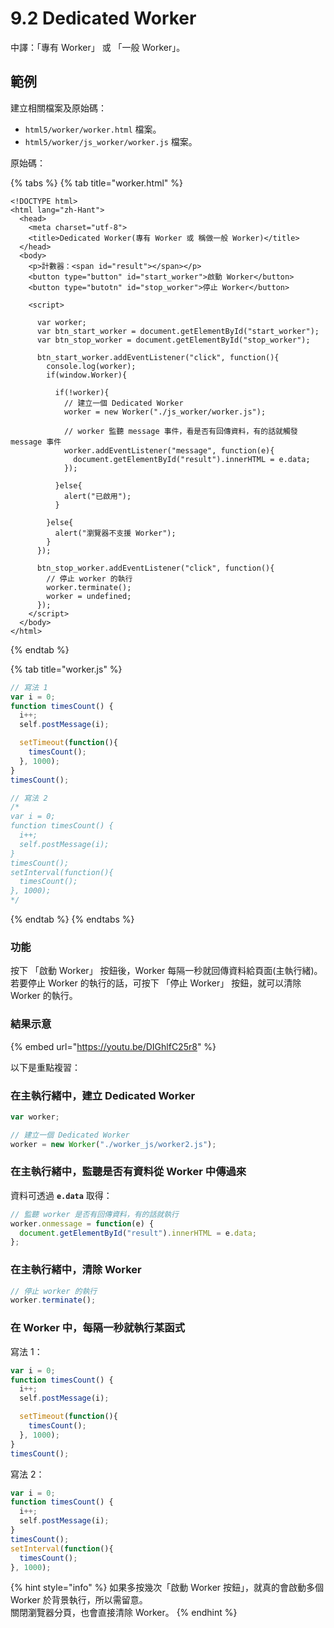 # 9.2 Dedicated Worker

中譯：「專有 Worker」 或 「一般 Worker」。



## 範例

建立相關檔案及原始碼：

* `html5/worker/worker.html` 檔案。
* `html5/worker/js_worker/worker.js` 檔案。

原始碼：

{% tabs %}
{% tab title="worker.html" %}
```markup
<!DOCTYPE html>
<html lang="zh-Hant">
  <head>
    <meta charset="utf-8">
    <title>Dedicated Worker(專有 Worker 或 稱做一般 Worker)</title>
  </head>
  <body>
    <p>計數器：<span id="result"></span></p>
    <button type="button" id="start_worker">啟動 Worker</button>
    <button type="butotn" id="stop_worker">停止 Worker</button>

    <script>

      var worker;
      var btn_start_worker = document.getElementById("start_worker");
      var btn_stop_worker = document.getElementById("stop_worker");

      btn_start_worker.addEventListener("click", function(){
        console.log(worker);
        if(window.Worker){
          
          if(!worker){
            // 建立一個 Dedicated Worker
            worker = new Worker("./js_worker/worker.js");
            
            // worker 監聽 message 事件，看是否有回傳資料，有的話就觸發 message 事件
            worker.addEventListener("message", function(e){
              document.getElementById("result").innerHTML = e.data;
            });
            
          }else{
            alert("已啟用");
          }
          
        }else{
          alert("瀏覽器不支援 Worker");
        }
      });
      
      btn_stop_worker.addEventListener("click", function(){
        // 停止 worker 的執行
        worker.terminate();
        worker = undefined;
      });
    </script>
  </body>
</html>
```
{% endtab %}

{% tab title="worker.js" %}
```javascript
// 寫法 1
var i = 0;
function timesCount() {
  i++;
  self.postMessage(i);

  setTimeout(function(){
    timesCount();
  }, 1000);
}
timesCount();

// 寫法 2
/*
var i = 0;
function timesCount() {
  i++;
  self.postMessage(i);
}
timesCount();
setInterval(function(){
  timesCount();
}, 1000);
*/
```
{% endtab %}
{% endtabs %}



### 功能

按下 「啟動 Worker」 按鈕後，Worker 每隔一秒就回傳資料給頁面(主執行緒)。若要停止 Worker 的執行的話，可按下 「停止 Worker」 按鈕，就可以清除 Worker 的執行。

### 結果示意

{% embed url="https://youtu.be/DIGhlfC25r8" %}



以下是重點複習：

### 在主執行緒中，建立 Dedicated Worker

```javascript
var worker;

// 建立一個 Dedicated Worker
worker = new Worker("./worker_js/worker2.js");
```

### 在主執行緒中，監聽是否有資料從 Worker 中傳過來

資料可透過 **`e.data`** 取得：

```javascript
// 監聽 worker 是否有回傳資料，有的話就執行
worker.onmessage = function(e) {
  document.getElementById("result").innerHTML = e.data;
};
```

### 在主執行緒中，清除 Worker

```javascript
// 停止 worker 的執行
worker.terminate();
```



### 在 Worker 中，每隔一秒就執行某函式

寫法 1：

```javascript
var i = 0;
function timesCount() {
  i++;
  self.postMessage(i);

  setTimeout(function(){
    timesCount();
  }, 1000);
}
timesCount();
```

寫法 2：

```javascript
var i = 0;
function timesCount() {
  i++;
  self.postMessage(i);
}
timesCount();
setInterval(function(){
  timesCount();
}, 1000);
```



{% hint style="info" %}
如果多按幾次「啟動 Worker 按鈕」，就真的會啟動多個 Worker 於背景執行，所以需留意。\
關閉瀏覽器分頁，也會直接清除 Worker。
{% endhint %}

